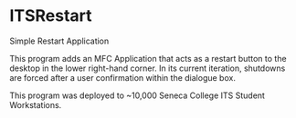 # ITSRestart
Simple Restart Application

This program adds an MFC Application that acts as a restart button to the desktop in the lower right-hand corner. 
In its current iteration, shutdowns are forced after a user confirmation within the dialogue box.


This program was deployed to ~10,000 Seneca College ITS Student Workstations.
